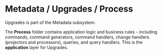 # Metadata / Upgrades / Process

Upgrades is part of the Metadata subsystem.
  
The **Process** folder contains application logic and business rules - including commands, command generators, command handlers, change handlers (projectors and processors), queries, and query handlers. This is the **application** layer for Upgrades.
